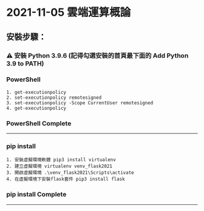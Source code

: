 # 2021-11-05 雲端運算概論
## 安裝步驟：
###  ⚠ 安裝 Python 3.9.6 (記得勾選安裝的首頁最下面的 Add Python 3.9 to PATH)
###  PowerShell
    1. get-executionpolicy
    2. set-executionpolicy remotesigned
    3. set-executionpolicy -Scope CurrentUser remotesigned
    4. get-executionpolicy 
### PowerShell Complete
---
### pip install
    1. 安裝虛擬環境軟體 pip3 install virtualenv  
    2. 建立虛擬環境 virtualenv venv_flask2021
    3. 開啟虛擬環境 .\venv_flask2021\Scripts\activate
    4. 在虛擬環境下安裝flask套件 pip3 install flask
### pip install Complete
---












